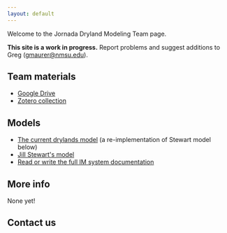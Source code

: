 ```yaml
---
layout: default
---
```


Welcome to the Jornada Dryland Modeling Team page.

**This site is a work in progress.** Report problems and suggest additions to Greg (<gmaurer@nmsu.edu>). 

## Team materials

* [Google Drive](https://drive.google.com/drive/folders/1Y5MAO2U1hPYvqkUWiSr6IS3w2QerfeiL?usp=sharing)
* [Zotero collection](https://www.zotero.org/groups/4742286/maurer-public/collections/IIS7QV8D)

## Models

* [The current drylands model](https://github.com/jornada-im/DrylandsModel) (a re-implementation of Stewart model below)
* [Jill Stewart's model](https://github.com/jornada-im/Stewart_model)
* [Read or write the full IM system documentation](https://github.com/jornada-im/ECOTONE)

## More info

None yet!

## Contact us

